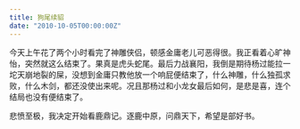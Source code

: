 ```yaml
---
title: 狗尾续貂
date: "2010-10-05T00:00:00Z"
---
```


今天上午花了两个小时看完了神雕侠侣，顿感金庸老儿可恶得很。我正看着心旷神怡，突然就这么结束了。果真是虎头蛇尾。最后力战襄阳，我倒是期待杨过能拉一坨天崩地裂的屎，没想到金庸只教他放一个响屁便结束了，什么神雕，什么独孤求败，什么木剑，都还没使出来呢。况且那杨过和小龙女最后如何，是悲是喜，连个结局也没有便结束了。

悲愤至极，我决定开始看鹿鼎记。逐鹿中原，问鼎天下，希望是部好书。

